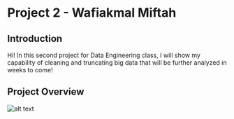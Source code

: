# Project 2 - Wafiakmal Miftah

## Introduction
Hi! In this second project for Data Engineering class, I will show my capability of cleaning and truncating big data that will be further analyzed in weeks to come!

## Project Overview
![alt text](https://imgur.com/FGWdsVs.png)
